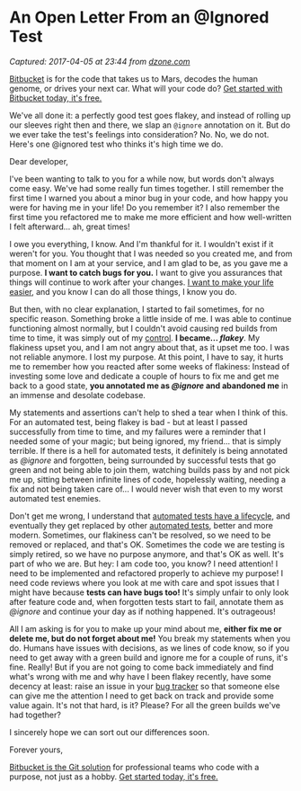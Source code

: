 # An Open Letter From an @Ignored Test

_Captured: 2017-04-05 at 23:44 from [dzone.com](https://dzone.com/articles/open-letter-from-an-ignored-test?edition=288883&utm_source=Daily%20Digest&utm_medium=email&utm_campaign=dd%202017-04-05)_

[Bitbucket](https://dzone.com/go?i=186132&u=https%3A%2F%2Fbitbucket.org%2Fproduct%3Futm_source%3Ddzone%26utm_medium%3Dpaid-content%26utm_content%3Dtext-code-that-takes-us-to-mars%26utm_campaign%3Dbitbucket_adexp-bbtofu_dzone-text) is for the code that takes us to Mars, decodes the human genome, or drives your next car. What will your code do? [Get started with Bitbucket today, it's free.](https://dzone.com/go?i=186132&u=https%3A%2F%2Fbitbucket.org%2Fproduct%3Futm_source%3Ddzone%26utm_medium%3Dpaid-content%26utm_content%3Dtext-code-that-takes-us-to-mars%26utm_campaign%3Dbitbucket_adexp-bbtofu_dzone-text)

We've all done it: a perfectly good test goes flakey, and instead of rolling up our sleeves right then and there, we slap an `@ignore` annotation on it. But do we ever take the test's feelings into consideration? No. No, we do not. Here's one @ignored test who thinks it's high time we do.

Dear developer,

I've been wanting to talk to you for a while now, but words don't always come easy. We've had some really fun times together. I still remember the first time I warned you about a minor bug in your code, and how happy you were for having me in your life! Do you remember it? I also remember the first time you refactored me to make me more efficient and how well-written I felt afterward... ah, great times!

I owe you everything, I know. And I'm thankful for it. I wouldn't exist if it weren't for you. You thought that I was needed so you created me, and from that moment on I am at your service, and I am glad to be, as you gave me a purpose. **I want to catch bugs for you.** I want to give you assurances that things will continue to work after your changes. [I want to make your life easier](https://bitbucket.org/product?utm_source=dzone&utm_medium=paid-content&utm_content=open-letter-from-an-ignored-test&utm_campaign=bitbucket_adexp-bbtofu_dzone-syn-content), and you know I can do all those things, I know you do.

But then, with no clear explanation, I started to fail sometimes, for no specific reason. Something broke a little inside of me. I was able to continue functioning almost normally, but I couldn't avoid causing red builds from time to time, it was simply out of my [control](https://bitbucket.org/product?utm_source=dzone&utm_medium=paid-content&utm_content=open-letter-from-an-ignored-test&utm_campaign=bitbucket_adexp-bbtofu_dzone-syn-content). **I became... _flakey_**. My flakiness upset you, and I am not angry about that, as it upset me too. I was not reliable anymore. I lost my purpose. At this point, I have to say, it hurts me to remember how you reacted after some weeks of flakiness: Instead of investing some love and dedicate a couple of hours to fix me and get me back to a good state, **you annotated me as _@ignore_ and abandoned me** in an immense and desolate codebase.

My statements and assertions can't help to shed a tear when I think of this. For an automated test, being flakey is bad - but at least I passed successfully from time to time, and my failures were a reminder that I needed some of your magic; but being ignored, my friend... that is simply terrible. If there is a hell for automated tests, it definitely is being annotated as _@ignore_ and forgotten, being surrounded by successful tests that go green and not being able to join them, watching builds pass by and not pick me up, sitting between infinite lines of code, hopelessly waiting, needing a fix and not being taken care of... I would never wish that even to my worst automated test enemies.

Don't get me wrong, I understand that [automated tests have a lifecycle](https://bitbucket.org/product?utm_source=dzone&utm_medium=paid-content&utm_content=open-letter-from-an-ignored-test&utm_campaign=bitbucket_adexp-bbtofu_dzone-syn-content), and eventually they get replaced by other [automated tests](https://bitbucket.org/product?utm_source=dzone&utm_medium=paid-content&utm_content=open-letter-from-an-ignored-test&utm_campaign=bitbucket_adexp-bbtofu_dzone-syn-content), better and more modern. Sometimes, our flakiness can't be resolved, so we need to be removed or replaced, and that's OK. Sometimes the code we are testing is simply retired, so we have no purpose anymore, and that's OK as well. It's part of who we are. But hey: I am code too, you know? I need attention! I need to be implemented and refactored properly to achieve my purpose! I need code reviews where you look at me with care and spot issues that I might have because **tests can have bugs too!** It's simply unfair to only look after feature code and, when forgotten tests start to fail, annotate them as _@ignore_ and continue your day as if nothing happened. It's outrageous!

All I am asking is for you to make up your mind about me, **either fix me or delete me, but do not forget about me!** You break my statements when you do. Humans have issues with decisions, as we lines of code know, so if you need to get away with a green build and ignore me for a couple of runs, it's fine. Really! But if you are not going to come back immediately and find what's wrong with me and why have I been flakey recently, have some decency at least: raise an issue in your [bug tracker](https://bitbucket.org/product?utm_source=dzone&utm_medium=paid-content&utm_content=open-letter-from-an-ignored-test&utm_campaign=bitbucket_adexp-bbtofu_dzone-syn-content) so that someone else can give me the attention I need to get back on track and provide some value again. It's not that hard, is it? Please? For all the green builds we've had together?

I sincerely hope we can sort out our differences soon.

Forever yours,

[Bitbucket is the Git solution](https://dzone.com/go?i=186133&u=https%3A%2F%2Fbitbucket.org%2Fproduct%3Futm_source%3Ddzone%26utm_medium%3Dpaid-content%26utm_content%3Dtext-teams-who-code-with-a-purpose%26utm_campaign%3Dbitbucket_adexp-bbtofu_dzone-text) for professional teams who code with a purpose, not just as a hobby. [Get started today, it's free.](https://dzone.com/go?i=186133&u=https%3A%2F%2Fbitbucket.org%2Fproduct%3Futm_source%3Ddzone%26utm_medium%3Dpaid-content%26utm_content%3Dtext-teams-who-code-with-a-purpose%26utm_campaign%3Dbitbucket_adexp-bbtofu_dzone-text)
